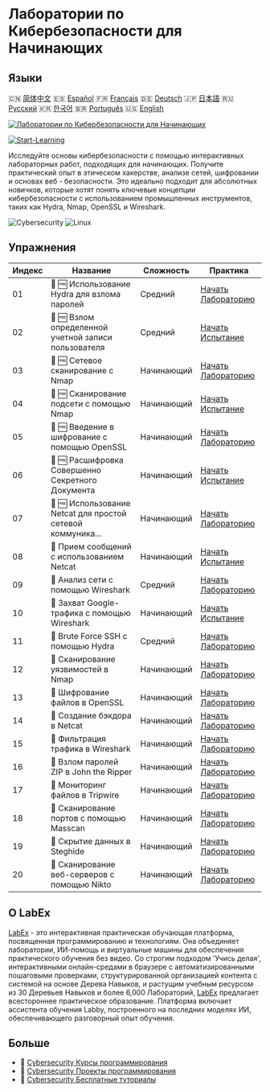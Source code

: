 # Лаборатории по Кибербезопасности для Начинающих

## Языки

🇨🇳 [简体中文](README_zh.md) 🇪🇸 [Español](README_es.md) 🇫🇷 [Français](README_fr.md) 🇩🇪 [Deutsch](README_de.md) 🇯🇵 [日本語](README_ja.md) 🇷🇺 [Русский](README_ru.md) 🇰🇷 [한국어](README_ko.md) 🇧🇷 [Português](README_pt.md) 🇺🇸 [English](README.md) 

[![Лаборатории по Кибербезопасности для Начинающих](https://cover-creator.labex.io/cybersecurity-labs-for-beginners.png?lang=ru)](https://labex.io/ru/courses/cybersecurity-labs-for-beginners)

[![Start-Learning](https://img.shields.io/badge/Start-Learning-whitesmoke?style=for-the-badge)](https://labex.io/ru/courses/cybersecurity-labs-for-beginners)

Исследуйте основы кибербезопасности с помощью интерактивных лабораторных работ, подходящих для начинающих. Получите практический опыт в этическом хакерстве, анализе сетей, шифровании и основах веб - безопасности. Это идеально подходит для абсолютных новичков, которые хотят понять ключевые концепции кибербезопасности с использованием промышленных инструментов, таких как Hydra, Nmap, OpenSSL и Wireshark.

![Cybersecurity](https://img.shields.io/badge/Cybersecurity-whitesmoke?style=for-the-badge&logo=cybersecurity)
![Linux](https://img.shields.io/badge/Linux-whitesmoke?style=for-the-badge&logo=linux)


## Упражнения

|   Индекс | Название                                                    | Сложность   | Практика                                                                                                                                                                     |
|----------|-------------------------------------------------------------|-------------|------------------------------------------------------------------------------------------------------------------------------------------------------------------------------|
|       01 | 🧩 🆓 Использование Hydra для взлома паролей                | Средний     | <a target='_blank' href='https://labex.io/ru/labs/linux-using-hydra-to-crack-passwords-415960?course=cybersecurity-labs-for-beginners'>Начать Лабораторию</a>                |
|       02 | 🎯 🆓 Взлом определенной учетной записи пользователя        | Средний     | <a target='_blank' href='https://labex.io/ru/labs/linux-cracking-a-specific-user-account-415951?course=cybersecurity-labs-for-beginners'>Начать Испытание</a>                |
|       03 | 🧩 🆓 Сетевое сканирование с Nmap                           | Начинающий  | <a target='_blank' href='https://labex.io/ru/labs/nmap-network-scanning-with-nmap-415959?course=cybersecurity-labs-for-beginners'>Начать Лабораторию</a>                     |
|       04 | 🎯 🆓 Сканирование подсети с помощью Nmap                   | Начинающий  | <a target='_blank' href='https://labex.io/ru/labs/nmap-scanning-subnet-with-nmap-415954?course=cybersecurity-labs-for-beginners'>Начать Испытание</a>                        |
|       05 | 🧩 🆓 Введение в шифрование с помощью OpenSSL               | Начинающий  | <a target='_blank' href='https://labex.io/ru/labs/linux-introduction-to-encryption-with-openssl-415957?course=cybersecurity-labs-for-beginners'>Начать Лабораторию</a>       |
|       06 | 🎯 🆓 Расшифровка Совершенно Секретного Документа           | Начинающий  | <a target='_blank' href='https://labex.io/ru/labs/linux-decrypting-top-secret-document-415952?course=cybersecurity-labs-for-beginners'>Начать Испытание</a>                  |
|       07 | 🧩 🆓 Использование Netcat для простой сетевой коммуника... | Начинающий  | <a target='_blank' href='https://labex.io/ru/labs/linux-using-netcat-for-simple-network-communication-415961?course=cybersecurity-labs-for-beginners'>Начать Лабораторию</a> |
|       08 | 🎯  Прием сообщений с использованием Netcat                 | Начинающий  | <a target='_blank' href='https://labex.io/ru/labs/linux-receive-messages-using-netcat-415953?course=cybersecurity-labs-for-beginners'>Начать Испытание</a>                   |
|       09 | 🧩  Анализ сети с помощью Wireshark                         | Средний     | <a target='_blank' href='https://labex.io/ru/labs/wireshark-network-analysis-with-wireshark-415958?course=cybersecurity-labs-for-beginners'>Начать Лабораторию</a>           |
|       10 | 🎯  Захват Google-трафика с помощью Wireshark               | Начинающий  | <a target='_blank' href='https://labex.io/ru/labs/wireshark-capture-google-traffic-with-wireshark-415948?course=cybersecurity-labs-for-beginners'>Начать Испытание</a>       |
|       11 | 🧩  Brute Force SSH с помощью Hydra                         | Средний     | <a target='_blank' href='https://labex.io/ru/labs/hydra-brute-force-ssh-in-hydra-549926?course=cybersecurity-labs-for-beginners'>Начать Лабораторию</a>                      |
|       12 | 🧩  Сканирование уязвимостей в Nmap                         | Начинающий  | <a target='_blank' href='https://labex.io/ru/labs/nmap-scan-vulnerabilities-in-nmap-549947?course=cybersecurity-labs-for-beginners'>Начать Лабораторию</a>                   |
|       13 | 🧩  Шифрование файлов в OpenSSL                             | Начинающий  | <a target='_blank' href='https://labex.io/ru/labs/linux-encrypt-files-in-openssl-549935?course=cybersecurity-labs-for-beginners'>Начать Лабораторию</a>                      |
|       14 | 🧩  Создание бэкдора в Netcat                               | Начинающий  | <a target='_blank' href='https://labex.io/ru/labs/linux-build-a-backdoor-in-netcat-549927?course=cybersecurity-labs-for-beginners'>Начать Лабораторию</a>                    |
|       15 | 🧩  Фильтрация трафика в Wireshark                          | Начинающий  | <a target='_blank' href='https://labex.io/ru/labs/wireshark-filter-traffic-in-wireshark-549939?course=cybersecurity-labs-for-beginners'>Начать Лабораторию</a>               |
|       16 | 🧩  Взлом паролей ZIP в John the Ripper                     | Начинающий  | <a target='_blank' href='https://labex.io/ru/labs/hydra-crack-zip-passwords-in-john-the-ripper-549930?course=cybersecurity-labs-for-beginners'>Начать Лабораторию</a>        |
|       17 | 🧩  Мониторинг файлов в Tripwire                            | Начинающий  | <a target='_blank' href='https://labex.io/ru/labs/linux-monitor-files-in-tripwire-549943?course=cybersecurity-labs-for-beginners'>Начать Лабораторию</a>                     |
|       18 | 🧩  Сканирование портов с помощью Masscan                   | Начинающий  | <a target='_blank' href='https://labex.io/ru/labs/nmap-scan-ports-with-masscan-549946?course=cybersecurity-labs-for-beginners'>Начать Лабораторию</a>                        |
|       19 | 🧩  Скрытие данных в Steghide                               | Начинающий  | <a target='_blank' href='https://labex.io/ru/labs/linux-hide-data-in-steghide-549941?course=cybersecurity-labs-for-beginners'>Начать Лабораторию</a>                         |
|       20 | 🧩  Сканирование веб-серверов с помощью Nikto               | Начинающий  | <a target='_blank' href='https://labex.io/ru/labs/nmap-scan-web-servers-in-nikto-549948?course=cybersecurity-labs-for-beginners'>Начать Лабораторию</a>                      |

## О LabEx

[LabEx](https://labex.io) - это интерактивная практическая обучающая платформа, посвященная программированию и технологиям. Она объединяет лаборатории, ИИ-помощь и виртуальные машины для обеспечения практического обучения без видео. Со строгим подходом 'Учись делая', интерактивными онлайн-средами в браузере с автоматизированными пошаговыми проверками, структурированной организацией контента с системой на основе Дерева Навыков, и растущим учебным ресурсом из 30 Деревьев Навыков и более 6,000 Лабораторий, [LabEx](https://labex.io) предлагает всестороннее практическое образование. Платформа включает ассистента обучения Labby, построенного на последних моделях ИИ, обеспечивающего разговорный опыт обучения.

## Больше

- 🔗 [Cybersecurity Курсы программирования](https://github.com/labex-labs/awesome-programming-courses)
- 🔗 [Cybersecurity Проекты программирования](https://github.com/labex-labs/awesome-programming-projects)
- 🔗 [Cybersecurity Бесплатные туториалы](https://github.com/labex-labs/cybersecurity-free-tutorials)

